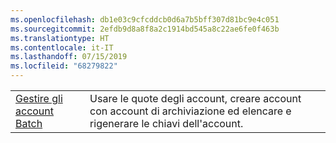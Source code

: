 ```yaml
---
ms.openlocfilehash: db1e03c9cfcddcb0d6a7b5bff307d81bc9e4c051
ms.sourcegitcommit: 2efdb9d8a8f8a2c1914bd545a8c22ae6fe0f463b
ms.translationtype: HT
ms.contentlocale: it-IT
ms.lasthandoff: 07/15/2019
ms.locfileid: "68279822"
---
```

|  |  |
|---------|---------|
| [Gestire gli account Batch][1] | Usare le quote degli account, creare account con account di archiviazione ed elencare e rigenerare le chiavi dell'account. |

[1]: https://azure.microsoft.com/resources/samples/batch-java-manage-batch-accounts/